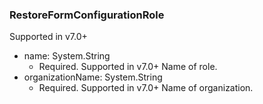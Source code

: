 ### RestoreFormConfigurationRole
Supported in v7.0+

- name: System.String
  - Required. Supported in v7.0+
  Name of role.
- organizationName: System.String
  - Required. Supported in v7.0+
  Name of organization.
